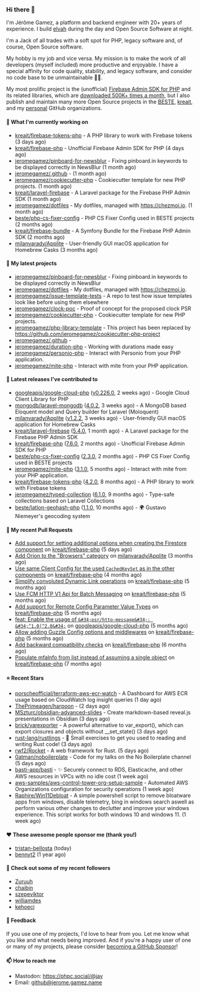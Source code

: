 ### Hi there 👋

I'm Jérôme Gamez, a platform and backend engineer with 20+ years of experience.
I build [elvah](https://www.elvah.de) during the day and Open Source Software
at night.

I'm a Jack of all trades with a soft spot for PHP, legacy software and,
of course, Open Source software.

My hobby is my job and vice versa. My mission is to make the work of all
developers (myself included) more productive and enjoyable.
I have a special affinity for code quality, stability, and legacy software,
and consider no code base to be unmaintainable 💪🏻.

My most prolific project is the (unofficial)
[Firebase Admin SDK for PHP](https://github.com/kreait/firebase-php) and its
related libraries, which are
[downloaded 500K+ times a month](https://packagist.org/packages/kreait/firebase-php/stats), but I also publish and maintain many more Open Source
projects in the [BESTE](https://github.com/beste),
[kreait](https://github.com/kreait), and my
[personal](https://github.com/jeromegamez) GitHub organizations.

#### 👷 What I'm currently working on

- [kreait/firebase-tokens-php](https://github.com/kreait/firebase-tokens-php) - A PHP library to work with Firebase tokens (3 days ago)
- [kreait/firebase-php](https://github.com/kreait/firebase-php) - Unofficial Firebase Admin SDK for PHP (4 days ago)
- [jeromegamez/pinboard-for-newsblur](https://github.com/jeromegamez/pinboard-for-newsblur) - Fixing pinboard.in keywords to be displayed correctly in NewsBlur (1 month ago)
- [jeromegamez/.github](https://github.com/jeromegamez/.github) -  (1 month ago)
- [jeromegamez/cookiecutter-php](https://github.com/jeromegamez/cookiecutter-php) - Cookiecutter template for new PHP projects. (1 month ago)
- [kreait/laravel-firebase](https://github.com/kreait/laravel-firebase) - A Laravel package for the Firebase PHP Admin SDK (1 month ago)
- [jeromegamez/dotfiles](https://github.com/jeromegamez/dotfiles) - My dotfiles, managed with https://chezmoi.io. (1 month ago)
- [beste/php-cs-fixer-config](https://github.com/beste/php-cs-fixer-config) - PHP CS Fixer Config used in BESTE projects (2 months ago)
- [kreait/firebase-bundle](https://github.com/kreait/firebase-bundle) - A Symfony Bundle for the Firebase PHP Admin SDK (2 months ago)
- [milanvarady/Applite](https://github.com/milanvarady/Applite) - User-friendly GUI macOS application for Homebrew Casks (3 months ago)

#### 🌱 My latest projects

- [jeromegamez/pinboard-for-newsblur](https://github.com/jeromegamez/pinboard-for-newsblur) - Fixing pinboard.in keywords to be displayed correctly in NewsBlur
- [jeromegamez/dotfiles](https://github.com/jeromegamez/dotfiles) - My dotfiles, managed with https://chezmoi.io.
- [jeromegamez/issue-template-tests](https://github.com/jeromegamez/issue-template-tests) - A repo to test how issue templates look like before using them elsewhere
- [jeromegamez/clock-poc](https://github.com/jeromegamez/clock-poc) - Proof of concept for the proposed clock PSR
- [jeromegamez/cookiecutter-php](https://github.com/jeromegamez/cookiecutter-php) - Cookiecutter template for new PHP projects.
- [jeromegamez/php-library-template](https://github.com/jeromegamez/php-library-template) - This project has been replaced by https://github.com/jeromegamez/cookiecutter-php-project
- [jeromegamez/.github](https://github.com/jeromegamez/.github) - 
- [jeromegamez/duration-php](https://github.com/jeromegamez/duration-php) - Working with durations made easy
- [jeromegamez/personio-php](https://github.com/jeromegamez/personio-php) - Interact with Personio from your PHP application.
- [jeromegamez/mite-php](https://github.com/jeromegamez/mite-php) - Interact with mite from your PHP application.

#### 🔭 Latest releases I've contributed to

- [googleapis/google-cloud-php](https://github.com/googleapis/google-cloud-php) ([v0.226.0](https://github.com/googleapis/google-cloud-php/releases/tag/v0.226.0), 2 weeks ago) - Google Cloud Client Library for PHP
- [mongodb/laravel-mongodb](https://github.com/mongodb/laravel-mongodb) ([4.0.2](https://github.com/mongodb/laravel-mongodb/releases/tag/4.0.2), 3 weeks ago) - A MongoDB based Eloquent model and Query builder for Laravel (Moloquent)
- [milanvarady/Applite](https://github.com/milanvarady/Applite) ([v1.2.2](https://github.com/milanvarady/Applite/releases/tag/v1.2.2), 3 weeks ago) - User-friendly GUI macOS application for Homebrew Casks
- [kreait/laravel-firebase](https://github.com/kreait/laravel-firebase) ([5.4.0](https://github.com/kreait/laravel-firebase/releases/tag/5.4.0), 1 month ago) - A Laravel package for the Firebase PHP Admin SDK
- [kreait/firebase-php](https://github.com/kreait/firebase-php) ([7.6.0](https://github.com/kreait/firebase-php/releases/tag/7.6.0), 2 months ago) - Unofficial Firebase Admin SDK for PHP
- [beste/php-cs-fixer-config](https://github.com/beste/php-cs-fixer-config) ([2.3.0](https://github.com/beste/php-cs-fixer-config/releases/tag/2.3.0), 2 months ago) - PHP CS Fixer Config used in BESTE projects
- [jeromegamez/mite-php](https://github.com/jeromegamez/mite-php) ([3.1.0](https://github.com/jeromegamez/mite-php/releases/tag/3.1.0), 5 months ago) - Interact with mite from your PHP application.
- [kreait/firebase-tokens-php](https://github.com/kreait/firebase-tokens-php) ([4.2.0](https://github.com/kreait/firebase-tokens-php/releases/tag/4.2.0), 8 months ago) - A PHP library to work with Firebase tokens
- [jeromegamez/typed-collection](https://github.com/jeromegamez/typed-collection) ([6.1.0](https://github.com/jeromegamez/typed-collection/releases/tag/6.1.0), 9 months ago) - Type-safe collections based on Laravel Collections
- [beste/latlon-geohash-php](https://github.com/beste/latlon-geohash-php) ([1.1.0](https://github.com/beste/latlon-geohash-php/releases/tag/1.1.0), 10 months ago) - 🌍 Gustavo Niemeyer&#39;s geocoding system

#### 🔨 My recent Pull Requests

- [Add support for setting additional options when creating the Firestore component](https://github.com/kreait/firebase-php/pull/840) on [kreait/firebase-php](https://github.com/kreait/firebase-php) (5 days ago)
- [Add Orion to the &#34;Browsers&#34; category](https://github.com/milanvarady/Applite/pull/21) on [milanvarady/Applite](https://github.com/milanvarady/Applite) (3 months ago)
- [Use same Client Config for the used `CachedKeySet` as in the other components](https://github.com/kreait/firebase-php/pull/813) on [kreait/firebase-php](https://github.com/kreait/firebase-php) (4 months ago)
- [Simplify convoluted Dynamic Link operations](https://github.com/kreait/firebase-php/pull/810) on [kreait/firebase-php](https://github.com/kreait/firebase-php) (5 months ago)
- [Use FCM HTTP V1 Api for Batch Messaging](https://github.com/kreait/firebase-php/pull/805) on [kreait/firebase-php](https://github.com/kreait/firebase-php) (5 months ago)
- [Add support for Remote Config Parameter Value Types](https://github.com/kreait/firebase-php/pull/801) on [kreait/firebase-php](https://github.com/kreait/firebase-php) (5 months ago)
- [feat: Enable the usage of `&#34;psr/http-message&#34;: &#34;^1.0|^2.0&#34;`](https://github.com/googleapis/google-cloud-php/pull/6338) on [googleapis/google-cloud-php](https://github.com/googleapis/google-cloud-php) (5 months ago)
- [Allow adding Guzzle Config options and middlewares](https://github.com/kreait/firebase-php/pull/799) on [kreait/firebase-php](https://github.com/kreait/firebase-php) (5 months ago)
- [Add backward compatibility checks](https://github.com/kreait/firebase-php/pull/792) on [kreait/firebase-php](https://github.com/kreait/firebase-php) (6 months ago)
- [Populate mfaInfo from list instead of assuming a single object](https://github.com/kreait/firebase-php/pull/784) on [kreait/firebase-php](https://github.com/kreait/firebase-php) (7 months ago)

#### ⭐ Recent Stars

- [porscheofficial/terraform-aws-ecr-watch](https://github.com/porscheofficial/terraform-aws-ecr-watch) - A Dashboard for AWS ECR usage based on CloudWatch log insight queries (1 day ago)
- [ThePrimeagen/harpoon](https://github.com/ThePrimeagen/harpoon) -  (2 days ago)
- [MSzturc/obsidian-advanced-slides](https://github.com/MSzturc/obsidian-advanced-slides) - Create markdown-based reveal.js presentations in Obsidian (3 days ago)
- [brick/varexporter](https://github.com/brick/varexporter) - A powerful alternative to var_export(), which can export closures and objects without __set_state() (3 days ago)
- [rust-lang/rustlings](https://github.com/rust-lang/rustlings) - :crab: Small exercises to get you used to reading and writing Rust code! (3 days ago)
- [rwf2/Rocket](https://github.com/rwf2/Rocket) - A web framework for Rust. (5 days ago)
- [0atman/noboilerplate](https://github.com/0atman/noboilerplate) - Code for my talks on the No Boilerplate channel (5 days ago)
- [basti-app/basti](https://github.com/basti-app/basti) - ✨ Securely connect to RDS, Elasticache, and other AWS resources in VPCs with no idle cost (1 week ago)
- [aws-samples/aws-control-tower-org-setup-sample](https://github.com/aws-samples/aws-control-tower-org-setup-sample) - Automated AWS Organizations configuration for security operations (1 week ago)
- [Raphire/Win11Debloat](https://github.com/Raphire/Win11Debloat) - A simple powershell script to remove bloatware apps from windows, disable telemetry, bing in windows search aswell as perform various other changes to declutter and improve your windows experience. This script works for both windows 10 and windows 11. (1 week ago)

#### ❤️ These awesome people sponsor me (thank you!)

- [tristan-bellosta](https://github.com/tristan-bellosta) (today)
- [bennyt2](https://github.com/bennyt2) (1 year ago)

#### 👯 Check out some of my recent followers

- [Zuruuh](https://github.com/Zuruuh)
- [chaibin](https://github.com/chaibin)
- [szepeviktor](https://github.com/szepeviktor)
- [williamdes](https://github.com/williamdes)
- [kehoecj](https://github.com/kehoecj)

#### 💬 Feedback

If you use one of my projects, I'd love to hear from you. Let me know what you
like and what needs being improved. And if you're a happy user of one or
many of my projects, please consider
[becoming a GitHub Sponsor](https://github.com/sponsors/jeromegamez)!

#### 📫 How to reach me

- Mastodon: https://phpc.social/@jay
- Email: github@jerome.gamez.name
